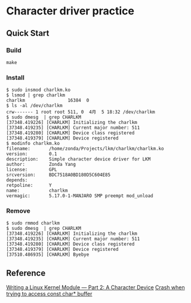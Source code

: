 # Character driver practice

## Quick Start

### Build

```shell
make
```

### Install

```shell
$ sudo insmod charlkm.ko
$ lsmod | grep charlkm
charlkm                16384  0
$ ls -al /dev/charlkm
crw------- 1 root root 511, 0  4月  5 18:32 /dev/charlkm
$ sudo dmesg  | grep CHARLKM
[37348.419226] [CHARLKM] Initializing the charlkm
[37348.419235] [CHARLKM] Current major number: 511
[37348.419280] [CHARLKM] Device class registered
[37348.419379] [CHARLKM] Device registered
$ modinfo charlkm.ko
filename:       /home/zonda/Projects/lkm/charlkm/charlkm.ko
version:        0.1
description:    Simple character device driver for LKM
author:         Zonda Yang
license:        GPL
srcversion:     BDC7518A0BD180D5C604E85
depends:
retpoline:      Y
name:           charlkm
vermagic:       5.17.0-1-MANJARO SMP preempt mod_unload
```

### Remove

```shell
$ sudo rmmod charlkm
$ sudo dmesg  | grep CHARLKM
[37348.419226] [CHARLKM] Initializing the charlkm
[37348.419235] [CHARLKM] Current major number: 511
[37348.419280] [CHARLKM] Device class registered
[37348.419379] [CHARLKM] Device registered
[37510.486935] [CHARLKM] Byebye

```

## Reference

[Writing a Linux Kernel Module — Part 2: A Character Device](http://derekmolloy.ie/writing-a-linux-kernel-module-part-2-a-character-device/)
[Crash when trying to access const char* buffer](https://stackoverflow.com/questions/45978645/crash-when-trying-to-access-const-char-buffer)